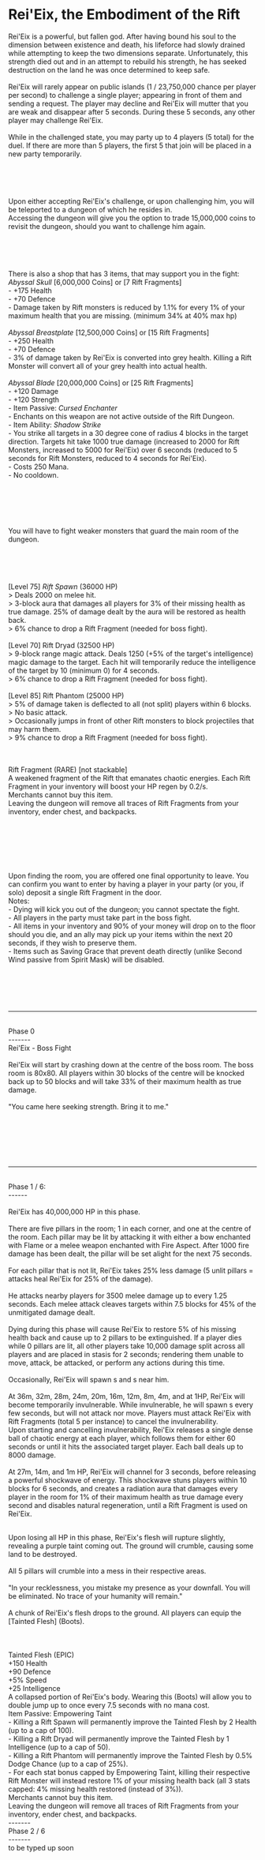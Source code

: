 # Rei'Eix, the Embodiment of the Rift

Rei'Eix is a powerful, but fallen god. After having bound his soul to the dimension between existence and death, his lifeforce had slowly drained while attempting to keep the two dimensions separate. Unfortunately, this strength died out and in an attempt to rebuild his strength, he has seeked destruction on the land he was once determined to keep safe.
<br /><br />
Rei'Eix will rarely appear on public islands (1 / 23,750,000 chance per player per second) to challenge a single player; appearing in front of them and sending a request. The player may decline and Rei'Eix will mutter that you are weak and disappear after 5 seconds. During these 5 seconds, any other player may challenge Rei'Eix.
<br /><br />
While in the challenged state, you may party up to 4 players (5 total) for the duel. If there are more than 5 players, the first 5 that join will be placed in a new party temporarily.

<br /><br /><br />

Upon either accepting Rei'Eix's challenge, or upon challenging him, you will be teleported to a dungeon of which he resides in.
<br />
Accessing the dungeon will give you the option to trade 15,000,000 coins to revisit the dungeon, should you want to challenge him again.


<br /><br /><br />

There is also a shop that has 3 items, that may support you in the fight:
<br />
_Abyssal Skull_ [6,000,000 Coins] or [7 Rift Fragments]
<br />- +175 Health
<br />- +70 Defence
<br />- Damage taken by Rift monsters is reduced by 1.1% for every 1% of your maximum health that you are missing. (minimum 34% at 40% max hp) 
<br /><br />
_Abyssal Breastplate_ [12,500,000 Coins] or [15 Rift Fragments]
<br />- +250 Health
<br />- +70 Defence
<br />- 3% of damage taken by Rei'Eix is converted into grey health. Killing a Rift Monster will convert all of your grey health into actual health.
<br /><br />
_Abyssal Blade_ [20,000,000 Coins] or [25 Rift Fragments]
<br />- +120 Damage
<br />- +120 Strength
<br />- Item Passive: _Cursed Enchanter_
<br />- Enchants on this weapon are not active outside of the Rift Dungeon.
<br />- Item Ability: _Shadow Strike_
<br />- You strike all targets in a 30 degree cone of radius 4 blocks in the target direction. Targets hit take 1000 true damage (increased to 2000 for Rift Monsters, increased to 5000 for Rei'Eix) over 6 seconds (reduced to 5 seconds for Rift Monsters, reduced to 4 seconds for Rei'Eix).
<br />- Costs 250 Mana.
<br />- No cooldown.

<br /><br /><br /><br />


You will have to fight weaker monsters that guard the main room of the dungeon.

<br /><br /><br />

[Level 75] _Rift Spawn_ (36000 HP)
<br />> Deals 2000 on melee hit.
<br />> 3-block aura that damages all players for 3% of their missing health as true damage. 25% of damage dealt by the aura will be restored as health back.
<br />> 6% chance to drop a Rift Fragment (needed for boss fight).
<br /><br />
[Level 70] Rift Dryad (32500 HP)
<br />> 9-block range magic attack. Deals 1250 (+5% of the target's intelligence) magic damage to the target. Each hit will temporarily reduce the intelligence of the target by 10 (minimum 0) for 4 seconds.
<br />> 6% chance to drop a Rift Fragment (needed for boss fight).
<br /><br />
[Level 85] Rift Phantom (25000 HP)
<br />> 5% of damage taken is deflected to all (not split) players within 6 blocks.
<br />> No basic attack.
<br />> Occasionally jumps in front of other Rift monsters to block projectiles that may harm them.
<br />> 9% chance to drop a Rift Fragment (needed for boss fight).

<br /><br />
Rift Fragment (RARE) [not stackable]
<br />A weakened fragment of the Rift that emanates chaotic energies. Each Rift Fragment in your inventory will boost your HP regen by 0.2/s.
<br />Merchants cannot buy this item.
<br />Leaving the dungeon will remove all traces of Rift Fragments from your inventory, ender chest, and backpacks.


<br /><br /><br /><br /><br />


Upon finding the room, you are offered one final opportunity to leave. You can confirm you want to enter by having a player in your party (or you, if solo) deposit a single Rift Fragment in the door.
<br />
Notes:
<br />- Dying will kick you out of the dungeon; you cannot spectate the fight.
<br />- All players in the party must take part in the boss fight.
<br />- All items in your inventory and 90% of your money will drop on to the floor should you die, and an ally may pick up your items within the next 20 seconds, if they wish to preserve them.
<br />- Items such as Saving Grace that prevent death directly (unlike Second Wind passive from Spirit Mask) will be disabled.


<br /><br /><br /><br />

-------
<br />Phase 0
<br />-------
<br />Rei'Eix - Boss Fight
<br />
<br />Rei'Eix will start by crashing down at the centre of the boss room. The boss room is 80x80. All players within 30 blocks of the centre will be knocked back up to 50 blocks and will take 33% of their maximum health as true damage.
<br />
<br />"You came here seeking strength. Bring it to me."


<br /><br /><br /><br /><br />

------
<br />Phase 1 / 6:
<br />------
<br />
<br />Rei'Eix has 40,000,000 HP in this phase.
<br />
<br />There are five pillars in the room; 1 in each corner, and one at the centre of the room. Each pillar may be lit by attacking it with either a bow enchanted with Flame or a melee weapon enchanted with Fire Aspect. After 1000 fire damage has been dealt, the pillar will be set alight for the next 75 seconds.
<br />
<br />For each pillar that is not lit, Rei'Eix takes 25% less damage (5 unlit pillars = attacks heal Rei'Eix for 25% of the damage).
<br />
<br />He attacks nearby players for 3500 melee damage up to every 1.25 seconds. Each melee attack cleaves targets within 7.5 blocks for 45% of the unmitigated damage dealt.
<br />
<br />Dying during this phase will cause Rei'Eix to restore 5% of his missing health back and cause up to 2 pillars to be extinguished. If a player dies while 0 pillars are lit, all other players take 10,000 damage split across all players and are placed in stasis for 2 seconds; rendering them unable to move, attack, be attacked, or perform any actions during this time.
<br />
<br />Occasionally, Rei'Eix will spawn <Rift Spawn>s and <Rift Phantom>s near him.
<br />
<br />At 36m, 32m, 28m, 24m, 20m, 16m, 12m, 8m, 4m, and at 1HP, Rei'Eix will become temporarily invulnerable. While invulnerable, he will spawn <Rift Dryad>s every few seconds, but will not attack nor move. Players must attack Rei'Eix with Rift Fragments (total 5 per instance) to cancel the invulnerability.
<br />Upon starting and cancelling invulnerability, Rei'Eix releases a single dense ball of chaotic energy at each player, which follows them for either 60 seconds or until it hits the associated target player. Each ball deals up to 8000 damage.
<br />
<br />At 27m, 14m, and 1m HP, Rei'Eix will channel for 3 seconds, before releasing a powerful shockwave of energy. This shockwave stuns players within 10 blocks for 6 seconds, and creates a radiation aura that damages every player in the room for 1% of their maximum health as true damage every second and disables natural regeneration, until a Rift Fragment is used on Rei'Eix.
<br />


<br />Upon losing all HP in this phase, Rei'Eix's flesh will rupture slightly, revealing a purple taint coming out. The ground will crumble, causing some land to be destroyed.
<br />
<br />All 5 pillars will crumble into a mess in their respective areas.
<br />
<br />"In your recklessness, you mistake my presence as your downfall. You will be eliminated. No trace of your humanity will remain."
<br />
<br />A chunk of Rei'Eix's flesh drops to the ground. All players can equip the [Tainted Flesh] (Boots).
<br />
<br />
<br />
<br />Tainted Flesh (EPIC)
<br />+150 Health
<br />+90 Defence
<br />+5% Speed
<br />+25 Intelligence
<br />A collapsed portion of Rei'Eix's body. Wearing this (Boots) will allow you to double jump up to once every 7.5 seconds with no mana cost.
<br />Item Passive: Empowering Taint
<br />- Killing a Rift Spawn will permanently improve the Tainted Flesh by 2 Health (up to a cap of 100).
<br />- Killing a Rift Dryad will permanently improve the Tainted Flesh by 1 Intelligence (up to a cap of 50).
<br />- Killing a Rift Phantom will permanently improve the Tainted Flesh by 0.5% Dodge Chance (up to a cap of 25%).
<br />- For each stat bonus capped by Empowering Taint, killing their respective Rift Monster will instead restore 1% of your missing health back (all 3 stats capped: 4% missing health restored (instead of 3%)).
<br />Merchants cannot buy this item.
<br />Leaving the dungeon will remove all traces of Rift Fragments from your inventory, ender chest, and backpacks.
<br />-------
<br />Phase 2 / 6
<br />-------
<br />to be typed up soon
